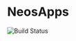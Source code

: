 # NeosApps

![Build Status](https://img.shields.io/github/actions/workflow/status/yourusername/your-repo/metrics.yml?branch=main)
